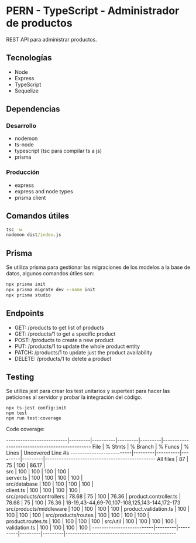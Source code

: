 # PERN - TypeScript - Administrador de productos

REST API para administrar productos.

## Tecnologías

* Node
* Express
* TypeScript
* Sequelize


## Dependencias

### Desarrollo

* nodemon
* ts-node
* typescript (tsc para compilar ts a js)
* prisma

### Producción

* express
* express and node types
* prisma client

## Comandos útiles

```cmd
tsc -w
nodemon dist/index.js
```

## Prisma

Se utiliza prisma para gestionar las migraciones de los modelos a la base de datos, algunos comandos útlies son:

```cmd
npx prisma init
npx prisma migrate dev --name init
npx prisma studio
```

## Endpoints

* GET: /products to get list of products
* GET: /products/1 to get a specific product
* POST: /products to create a new product
* PUT: /products/1 to update the whole product entity
* PATCH: /products/1 to update just the product availability
* DELETE: /products/1 to delete a product

## Testing

Se utiliza jest para crear los test unitarios y supertest para hacer las peticiones al servidor y probar la integración del código.

```cli
npx ts-jest config:init
npm test
npm run test:coverage
```

Code coverage:

--------------------------|---------|----------|---------|---------|-----------------------------------------------
File                      | % Stmts | % Branch | % Funcs | % Lines | Uncovered Line #s
--------------------------|---------|----------|---------|---------|-----------------------------------------------
All files                 |      87 |       75 |     100 |   86.17 |                                               
 src                      |     100 |      100 |     100 |     100 |                                               
  server.ts               |     100 |      100 |     100 |     100 |                                               
 src/database             |     100 |      100 |     100 |     100 |                                               
  client.ts               |     100 |      100 |     100 |     100 |                                               
 src/products/controllers |   78.68 |       75 |     100 |   76.36 | 
  product.controller.ts   |   78.68 |       75 |     100 |   76.36 | 18-19,43-44,69-70,107-108,125,143-144,172-173
 src/products/middleware  |     100 |      100 |     100 |     100 | 
  product.validation.ts   |     100 |      100 |     100 |     100 | 
 src/products/routes      |     100 |      100 |     100 |     100 | 
  product.routes.ts       |     100 |      100 |     100 |     100 | 
 src/util                 |     100 |      100 |     100 |     100 | 
  validation.ts           |     100 |      100 |     100 |     100 | 
--------------------------|---------|----------|---------|---------|-----------------------------------------------